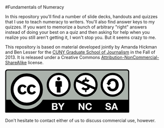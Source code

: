 #Fundamentals of Numeracy 

In this repository you'll find a number of slide decks, handouts and quizzes that I use to teach numeracy to writers. You'll also find answer keys to my quizzes. If you want to memorize a bunch of arbitrary "right" answers instead of doing your best on a quiz and then asking for help when you realize you still aren't getting it, I won't stop you. But it seems crazy to me. 

This repository is based on material developed jointly by Amanda Hickman and Ben Lesser for the [CUNY Graduate School of Journalism](http://www.journalism.cuny.edu/) in the Fall of 2013. It is released under a Creative Commons [Attribution-NonCommercial-ShareAlike](https://creativecommons.org/licenses/by-nc-sa/3.0/) license. 

![attribution, non-commercial, share alike](lecture/by-nc-sa.png)

Don't hesitate to contact either of us to discuss commercial use, however. 


